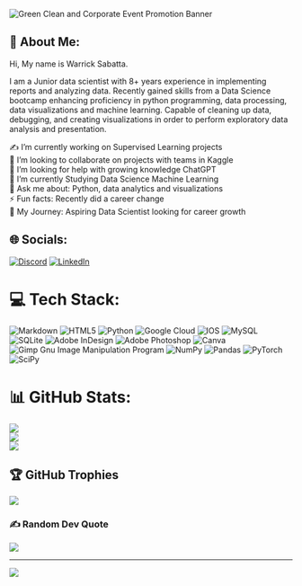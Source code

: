 


![Green Clean and Corporate Event Promotion Banner](https://user-images.githubusercontent.com/109732696/226160669-e9a0f81c-4293-43b6-8672-80b7b37ac2c4.png)





## 💫 About Me:

Hi, My name is Warrick Sabatta.

I am a Junior data scientist with 8+ years experience in implementing reports and analyzing data. Recently gained skills from a Data Science bootcamp enhancing proficiency in python programming, data processing, data visualizations and machine learning. Capable of cleaning up data, debugging, and creating visualizations in order to perform exploratory data analysis and presentation.




✍️ I’m currently working on Supervised Learning projects<br>👯 I’m looking to collaborate on projects with teams in Kaggle<br>🤝 I’m looking for help with growing knowledge ChatGPT<br>🌱 I’m currently Studying Data Science Machine Learning<br>💬 Ask me about: Python, data analytics and visualizations<br>⚡ Fun facts: Recently did a career change <br>👣 My Journey: Aspiring Data Scientist looking for career growth


## 🌐 Socials:
[![Discord](https://img.shields.io/badge/Discord-%237289DA.svg?logo=discord&logoColor=white)](https://discord.gg/Fury_Projects) [![LinkedIn](https://img.shields.io/badge/LinkedIn-%230077B5.svg?logo=linkedin&logoColor=white)](https://linkedin.com/in/https://www.linkedin.com/in/warrick-sabatta-b70a2a93/) 

# 💻 Tech Stack:
![Markdown](https://img.shields.io/badge/markdown-%23000000.svg?style=for-the-badge&logo=markdown&logoColor=white) ![HTML5](https://img.shields.io/badge/html5-%23E34F26.svg?style=for-the-badge&logo=html5&logoColor=white) ![Python](https://img.shields.io/badge/python-3670A0?style=for-the-badge&logo=python&logoColor=ffdd54) ![Google Cloud](https://img.shields.io/badge/Google%20Cloud-%234285F4.svg?style=for-the-badge&logo=google-cloud&logoColor=white) ![IOS](https://img.shields.io/badge/IOS-%2320232a.svg?style=for-the-badge&logo=apple&logoColor=white) ![MySQL](https://img.shields.io/badge/mysql-%2300f.svg?style=for-the-badge&logo=mysql&logoColor=white) ![SQLite](https://img.shields.io/badge/sqlite-%2307405e.svg?style=for-the-badge&logo=sqlite&logoColor=white) ![Adobe InDesign](https://img.shields.io/badge/Adobe%20InDesign-49021F?style=for-the-badge&logo=adobeindesign&logoColor=white) ![Adobe Photoshop](https://img.shields.io/badge/adobephotoshop-%2331A8FF.svg?style=for-the-badge&logo=adobephotoshop&logoColor=white) ![Canva](https://img.shields.io/badge/Canva-%2300C4CC.svg?style=for-the-badge&logo=Canva&logoColor=white) ![Gimp Gnu Image Manipulation Program](https://img.shields.io/badge/Gimp-657D8B?style=for-the-badge&logo=gimp&logoColor=FFFFFF) ![NumPy](https://img.shields.io/badge/numpy-%23013243.svg?style=for-the-badge&logo=numpy&logoColor=white) ![Pandas](https://img.shields.io/badge/pandas-%23150458.svg?style=for-the-badge&logo=pandas&logoColor=white) ![PyTorch](https://img.shields.io/badge/PyTorch-%23EE4C2C.svg?style=for-the-badge&logo=PyTorch&logoColor=white) ![SciPy](https://img.shields.io/badge/SciPy-%230C55A5.svg?style=for-the-badge&logo=scipy&logoColor=%white)
# 📊 GitHub Stats:
![](https://github-readme-stats.vercel.app/api?username=warsab&theme=merko&hide_border=false&include_all_commits=false&count_private=false)<br/>
![](https://github-readme-streak-stats.herokuapp.com/?user=warsab&theme=merko&hide_border=false)<br/>
![](https://github-readme-stats.vercel.app/api/top-langs/?username=warsab&theme=merko&hide_border=false&include_all_commits=false&count_private=false&layout=compact)

## 🏆 GitHub Trophies
![](https://github-profile-trophy.vercel.app/?username=warsab&theme=radical&no-frame=false&no-bg=true&margin-w=4)

### ✍️ Random Dev Quote
![](https://quotes-github-readme.vercel.app/api?type=horizontal&theme=radical)

---
[![](https://visitcount.itsvg.in/api?id=warsab&icon=0&color=0)](https://visitcount.itsvg.in)

<!-- Proudly created with GPRM ( https://gprm.itsvg.in ) -->
